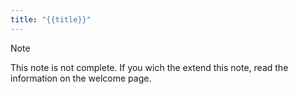 ```yaml
---
title: "{{title}}"
---
```

>[!note]
>This note is not complete. If you wich the extend this note, read the information on the welcome page.
